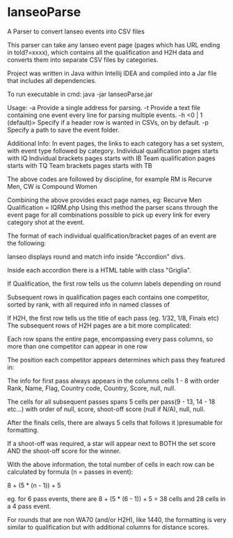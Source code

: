 # IanseoParse
A Parser to convert Ianseo events into CSV files

This parser can take any Ianseo event page (pages which has URL ending in toId?=xxxx),
which contains all the qualification and H2H data and converts them into separate CSV files
by categories.

Project was written in Java within Intellij IDEA and compiled into a Jar file that includes all dependencies.

To run executable in cmd:
java -jar IanseoParse.jar <parameters>

Usage:
-a <url>              Provide a single address for parsing.
-t <text file>        Provide a text file containing one event every line for parsing multiple events.
-h <0 | 1 (default)>  Specify if a header row is wanted in CSVs, on by default.
-p <path>             Specify a path to save the event folder.





Additional Info:
In event pages, the links to each category has a set system, with event type followed by category.
Individual qualification pages starts with IQ
Individual brackets pages starts with IB
Team qualification pages starts with TQ
Team brackets pages starts with TB

The above codes are followed by discipline, for example RM is Recurve Men, CW is Compound Women

Combining the above provides exact page names, eg: Recurve Men Qualification = IQRM.php
Using this method the parser scans through the event page for all combinations possible to pick up every link for every category shot at the event.

The format of each individual qualification/bracket pages of an event are the following:

Ianseo displays round and match info inside "Accordion" divs.

Inside each accordion there is a HTML table with class "Griglia".

If Qualification, the first <tr> row tells us the column labels depending on round
  
Subsequent <tr> rows in qualification pages each contains one competitor, sorted by rank, with all required info in named classes of <td>
  
If H2H, the first <tr> row tells us the title of each pass (eg. 1/32, 1/8, Finals etc)
The subsequent <tr> rows of H2H pages are a bit more complicated:
  
Each <tr> row spans the entire page, encompassing every pass columns, so more than one competitor can appear in one row
  
The position each competitor appears determines which pass they featured in:
  
The info for first pass always appears in the columns <td> cells 1 - 8 with order Rank, Name, Flag, Country code, Country, Score, null, null.
  
The <td> cells for all subsequent passes spans 5 cells per pass(9 - 13, 14 - 18 etc...) with order of null, score, shoot-off score (null if N/A), null, null.
  
After the finals <td> cells, there are always 5 <td> cells that follows it )presumable for formatting.
  
If a shoot-off was required, a star will appear next to BOTH the set score AND the shoot-off score for the winner.

With the above information, the total number of <td> cells in each row can be calculated by formula (n = passes in event):
  
8 + (5 * (n - 1)) + 5

eg. for 6 pass events, there are 8 + (5 * (6 - 1)) + 5 = 38 <td> cells and 28 cells in a 4 pass event.       

For rounds that are non WA70 (and/or H2H), like 1440, the formatting is very similar to qualification but with additional columns for distance scores.


